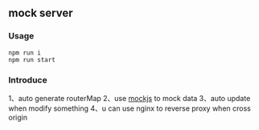 ## mock server

### Usage

```nodejs
npm run i
npm run start
```

### Introduce

1、auto generate routerMap
2、use [mockjs](http://mockjs.com/) to mock data
3、auto update when modify something
4、u can use nginx to reverse proxy when cross origin
